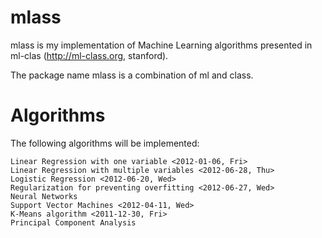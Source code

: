 # mlass

mlass is my implementation of Machine Learning algorithms presented in ml-clas (http://ml-class.org, stanford). 

The package name mlass is a combination of ml and class.


# Algorithms

The following algorithms will be implemented:

	Linear Regression with one variable <2012-01-06, Fri>
	Linear Regression with multiple variables <2012-06-28, Thu>
	Logistic Regression <2012-06-20, Wed>
	Regularization for preventing overfitting <2012-06-27, Wed>
	Neural Networks
	Support Vector Machines <2012-04-11, Wed>
	K-Means algorithm <2011-12-30, Fri>
	Principal Component Analysis


